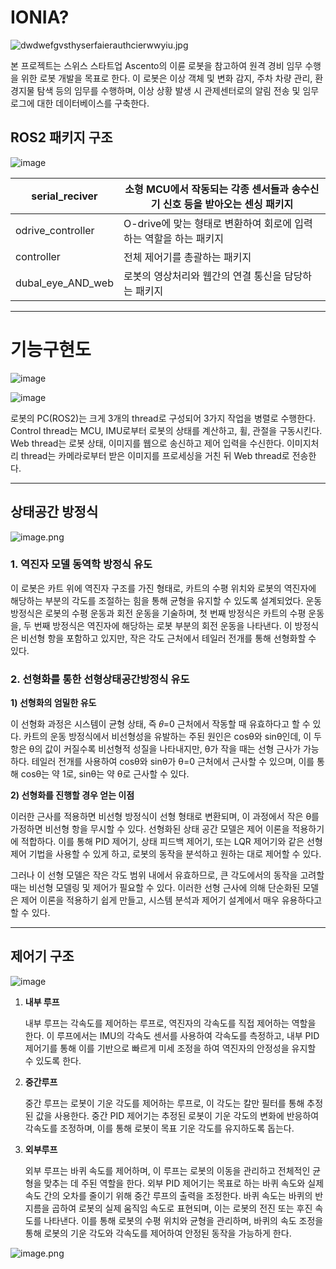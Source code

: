 






# IONIA?

![dwdwefgvsthyserfaierauthcierwwyiu.jpg](https://prod-files-secure.s3.us-west-2.amazonaws.com/5928c9b4-fc01-4de3-a0d5-47b0faef430f/6773a446-c73e-4b62-aa07-adc6dc64ffb9/dwdwefgvsthyserfaierauthcierwwyiu.jpg)

 본 프로젝트는 스위스 스타트업 Ascento의 이륜 로봇을 참고하여 원격 경비 임무 수행을 위한 로봇 개발을 목표로 한다. 이 로봇은 이상 객체 및 변화 감지, 주차 차량 관리, 환경지물 탐색 등의 임무를 수행하며, 이상 상황 발생 시 관제센터로의 알림 전송 및 임무 로그에 대한 데이터베이스를 구축한다.

## ROS2 패키지 구조

![image](https://github.com/user-attachments/assets/1385169b-d842-4a21-b01b-fa68d84f1a86)


| serial_reciver | 소형 MCU에서 작동되는 각종 센서들과 송수신기 신호 등을 받아오는 센싱 패키지 |
| --- | --- |
| odrive_controller | O-drive에 맞는 형태로 변환하여 회로에 입력하는 역할을 하는 패키지 |
| controller | 전체 제어기를 총괄하는 패키지 |
| dubal_eye_AND_web | 로봇의 영상처리와 웹간의 연결 통신을 담당하는 패키지 |

---

# 기능구현도
![image](https://github.com/user-attachments/assets/639b5e4a-447f-4b34-8a2c-9bdac871a9bb)


![image](https://github.com/user-attachments/assets/06175503-4247-47fa-8240-1782177a05ab)


로봇의 PC(ROS2)는 크게 3개의 thread로 구성되어 3가지 작업을 병렬로 수행한다. Control thread는 MCU, IMU로부터 로봇의 상태를 계산하고, 휠, 관절을 구동시킨다. Web thread는 로봇 상태, 이미지를 웹으로 송신하고 제어 입력을 수신한다. 이미지처리 thread는 카메라로부터 받은 이미지를 프로세싱을 거친 뒤 Web thread로 전송한다.

---

## 상태공간 방정식

![image.png](https://prod-files-secure.s3.us-west-2.amazonaws.com/5928c9b4-fc01-4de3-a0d5-47b0faef430f/17f46891-dc73-498d-9573-dc31599b26ff/image.png)

### **1. 역진자 모델 동역학 방정식 유도**

이 로봇은 카트 위에 역진자 구조를 가진 형태로, 카트의 수평 위치와 로봇의 역진자에 해당하는 부분의 각도를 조절하는 힘을 통해 균형을 유지할 수 있도록 설계되었다. 운동 방정식은 로봇의 수평 운동과 회전 운동을 기술하며, 첫 번째 방정식은 카트의 수평 운동을, 두 번째 방정식은 역진자에 해당하는 로봇 부분의 회전 운동을 나타낸다. 이 방정식은 비선형 항을 포함하고 있지만, 작은 각도 근처에서 테일러 전개를 통해 선형화할 수 있다.

### **2. 선형화를 통한 선형상태공간방정식 유도**

**1) 선형화의 엄밀한 유도**

이 선형화 과정은 시스템이 균형 상태, 즉 𝜃=0 근처에서 작동할 때 유효하다고 할 수 있다. 카트의 운동 방정식에서 비선형성을 유발하는 주된 원인은 cosθ와 sinθ인데, 이 두 항은 θ의 값이 커질수록 비선형적 성질을 나타내지만, θ가 작을 때는 선형 근사가 가능하다. 테일러 전개를 사용하여 cosθ와 sinθ가 θ=0 근처에서 근사할 수 있으며, 이를 통해 cosθ는 약 1로, sinθ는 약 θ로 근사할 수 있다.

**2) 선형화를 진행할 경우 얻는 이점**

이러한 근사를 적용하면 비선형 방정식이 선형 형태로 변환되며, 이 과정에서 작은 θ를 가정하면 비선형 항을 무시할 수 있다. 선형화된 상태 공간 모델은 제어 이론을 적용하기에 적합하다. 이를 통해 PID 제어기, 상태 피드백 제어기, 또는 LQR 제어기와 같은 선형 제어 기법을 사용할 수 있게 하고, 로봇의 동작을 분석하고 원하는 대로 제어할 수 있다.

그러나 이 선형 모델은 작은 각도 범위 내에서 유효하므로, 큰 각도에서의 동작을 고려할 때는 비선형 모델링 및 제어가 필요할 수 있다. 이러한 선형 근사에 의해 단순화된 모델은 제어 이론을 적용하기 쉽게 만들고, 시스템 분석과 제어기 설계에서 매우 유용하다고 할 수 있다.

---

## **제어기 구조**

![image](https://github.com/user-attachments/assets/d1528068-cc87-4842-9ace-cbee7332e62a)

1. **내부 루프**
    
    내부 루프는 각속도를 제어하는 루프로, 역진자의 각속도를 직접 제어하는 역할을 한다. 이 루프에서는 IMU의 각속도 센서를 사용하여 각속도를 측정하고, 내부 PID 제어기를 통해 이를 기반으로 빠르게 미세 조정을 하여 역진자의 안정성을 유지할 수 있도록 한다.
    
2. **중간루프** 
    
    중간 루프는 로봇이 기운 각도를 제어하는 루프로, 이 각도는 칼만 필터를 통해 추정된 값을 사용한다. 중간 PID 제어기는 추정된 로봇이 기운 각도의 변화에 반응하여 각속도를 조정하며, 이를 통해 로봇이 목표 기운 각도를 유지하도록 돕는다.
    
3. **외부루프**
    
    외부 루프는 바퀴 속도를 제어하며, 이 루프는 로봇의 이동을 관리하고 전체적인 균형을 맞추는 데 주된 역할을 한다. 외부 PID 제어기는 목표로 하는 바퀴 속도와 실제 속도 간의 오차를 줄이기 위해 중간 루프의 출력을 조정한다. 바퀴 속도는 바퀴의 반지름을 곱하여 로봇의 실제 움직임 속도로 표현되며, 이는 로봇의 전진 또는 후진 속도를 나타낸다. 이를 통해 로봇의 수평 위치와 균형을 관리하며, 바퀴의 속도 조정을 통해 로봇의 기운 각도와 각속도를 제어하여 안정된 동작을 가능하게 한다.
    

![image.png](https://prod-files-secure.s3.us-west-2.amazonaws.com/5928c9b4-fc01-4de3-a0d5-47b0faef430f/8ef6f64b-7c1e-4bbb-b769-8d81a42e1ca9/image.png)
